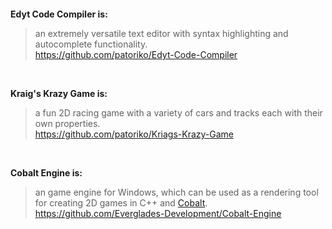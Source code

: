 <br>

<!--START_SECTION:waka-->
```text

```
<!--END_SECTION:waka-->

<br>

__Edyt Code Compiler is:__
>  an extremely versatile text editor with syntax highlighting and autocomplete functionality. 
> <br>
> https://github.com/patoriko/Edyt-Code-Compiler

<br>

__Kraig's Krazy Game is:__
> a fun 2D racing game with a variety of cars and tracks each with their own properties.
> <br>
> https://github.com/patoriko/Kriags-Krazy-Game

<br>

__Cobalt Engine is:__
> an game engine for Windows, which can be used as a rendering tool for creating 2D games in C++ and [Cobalt](https://github.com/Everglades-Development/Cobalt).
> <br>
> https://github.com/Everglades-Development/Cobalt-Engine

